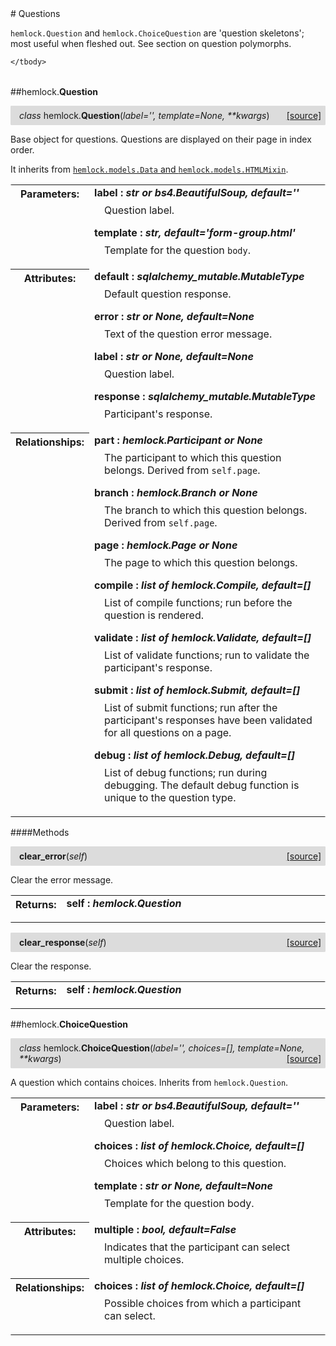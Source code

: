 <script src="https://cdn.mathjax.org/mathjax/latest/MathJax.js?config=TeX-AMS-MML_HTMLorMML" type="text/javascript"></script>

<link rel="stylesheet" href="https://assets.readthedocs.org/static/css/readthedocs-doc-embed.css" type="text/css" />

<style>
    a.src-href {
        float: right;
    }
    p.attr {
        margin-top: 0.5em;
        margin-left: 1em;
    }
    p.func-header {
        background-color: gainsboro;
        border-radius: 0.1em;
        padding: 0.5em;
        padding-left: 1em;
    }
    table.field-table {
        border-radius: 0.1em
    }
</style># Questions

`hemlock.Question` and `hemlock.ChoiceQuestion` are 'question skeletons';
most useful when fleshed out. See section on question polymorphs.

<table class="docutils field-list field-table" frame="void" rules="none">
    <col class="field-name" />
    <col class="field-body" />
    <tbody valign="top">
        
    </tbody>
</table>



##hemlock.**Question**

<p class="func-header">
    <i>class</i> hemlock.<b>Question</b>(<i>label='', template=None, **kwargs</i>) <a class="src-href" target="_blank" href="https://github.com/dsbowen/hemlock/blob/master/hemlock/models/question.py#L20">[source]</a>
</p>

Base object for questions. Questions are displayed on their page in index
order.

It inherits from
[`hemlock.models.Data` and `hemlock.models.HTMLMixin`](bases.md).

<table class="docutils field-list field-table" frame="void" rules="none">
    <col class="field-name" />
    <col class="field-body" />
    <tbody valign="top">
        <tr class="field">
    <th class="field-name"><b>Parameters:</b></td>
    <td class="field-body" width="100%"><b>label : <i>str or bs4.BeautifulSoup, default=''</i></b>
<p class="attr">
    Question label.
</p>
<b>template : <i>str, default='form-group.html'</i></b>
<p class="attr">
    Template for the question <code>body</code>.
</p></td>
</tr>
<tr class="field">
    <th class="field-name"><b>Attributes:</b></td>
    <td class="field-body" width="100%"><b>default : <i>sqlalchemy_mutable.MutableType</i></b>
<p class="attr">
    Default question response.
</p>
<b>error : <i>str or None, default=None</i></b>
<p class="attr">
    Text of the question error message.
</p>
<b>label : <i>str or None, default=None</i></b>
<p class="attr">
    Question label.
</p>
<b>response : <i>sqlalchemy_mutable.MutableType</i></b>
<p class="attr">
    Participant's response.
</p></td>
</tr>
<tr class="field">
    <th class="field-name"><b>Relationships:</b></td>
    <td class="field-body" width="100%"><b>part : <i>hemlock.Participant or None</i></b>
<p class="attr">
    The participant to which this question belongs. Derived from <code>self.page</code>.
</p>
<b>branch : <i>hemlock.Branch or None</i></b>
<p class="attr">
    The branch to which this question belongs. Derived from <code>self.page</code>.
</p>
<b>page : <i>hemlock.Page or None</i></b>
<p class="attr">
    The page to which this question belongs.
</p>
<b>compile : <i>list of hemlock.Compile, default=[]</i></b>
<p class="attr">
    List of compile functions; run before the question is rendered.
</p>
<b>validate : <i>list of hemlock.Validate, default=[]</i></b>
<p class="attr">
    List of validate functions; run to validate the participant's response.
</p>
<b>submit : <i>list of hemlock.Submit, default=[]</i></b>
<p class="attr">
    List of submit functions; run after the participant's responses have been validated for all questions on a page.
</p>
<b>debug : <i>list of hemlock.Debug, default=[]</i></b>
<p class="attr">
    List of debug functions; run during debugging. The default debug function is unique to the question type.
</p></td>
</tr>
    </tbody>
</table>



####Methods



<p class="func-header">
    <i></i> <b>clear_error</b>(<i>self</i>) <a class="src-href" target="_blank" href="https://github.com/dsbowen/hemlock/blob/master/hemlock/models/question.py#L166">[source]</a>
</p>

Clear the error message.

<table class="docutils field-list field-table" frame="void" rules="none">
    <col class="field-name" />
    <col class="field-body" />
    <tbody valign="top">
        <tr class="field">
    <th class="field-name"><b>Returns:</b></td>
    <td class="field-body" width="100%"><b>self : <i>hemlock.Question</i></b>
<p class="attr">
    
</p></td>
</tr>
    </tbody>
</table>





<p class="func-header">
    <i></i> <b>clear_response</b>(<i>self</i>) <a class="src-href" target="_blank" href="https://github.com/dsbowen/hemlock/blob/master/hemlock/models/question.py#L177">[source]</a>
</p>

Clear the response.

<table class="docutils field-list field-table" frame="void" rules="none">
    <col class="field-name" />
    <col class="field-body" />
    <tbody valign="top">
        <tr class="field">
    <th class="field-name"><b>Returns:</b></td>
    <td class="field-body" width="100%"><b>self : <i>hemlock.Question</i></b>
<p class="attr">
    
</p></td>
</tr>
    </tbody>
</table>



##hemlock.**ChoiceQuestion**

<p class="func-header">
    <i>class</i> hemlock.<b>ChoiceQuestion</b>(<i>label='', choices=[], template=None, **kwargs</i>) <a class="src-href" target="_blank" href="https://github.com/dsbowen/hemlock/blob/master/hemlock/models/question.py#L228">[source]</a>
</p>

A question which contains choices. Inherits from `hemlock.Question`.

<table class="docutils field-list field-table" frame="void" rules="none">
    <col class="field-name" />
    <col class="field-body" />
    <tbody valign="top">
        <tr class="field">
    <th class="field-name"><b>Parameters:</b></td>
    <td class="field-body" width="100%"><b>label : <i>str or bs4.BeautifulSoup, default=''</i></b>
<p class="attr">
    Question label.
</p>
<b>choices : <i>list of hemlock.Choice, default=[]</i></b>
<p class="attr">
    Choices which belong to this question.
</p>
<b>template : <i>str or None, default=None</i></b>
<p class="attr">
    Template for the question body.
</p></td>
</tr>
<tr class="field">
    <th class="field-name"><b>Attributes:</b></td>
    <td class="field-body" width="100%"><b>multiple : <i>bool, default=False</i></b>
<p class="attr">
    Indicates that the participant can select multiple choices.
</p></td>
</tr>
<tr class="field">
    <th class="field-name"><b>Relationships:</b></td>
    <td class="field-body" width="100%"><b>choices : <i>list of hemlock.Choice, default=[]</i></b>
<p class="attr">
    Possible choices from which a participant can select.
</p></td>
</tr>
    </tbody>
</table>



